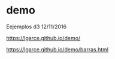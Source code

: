 # demo
Eejemplos d3 12/11/2016

https://lgarce.github.io/demo/

https://lgarce.github.io/demo/barras.html

